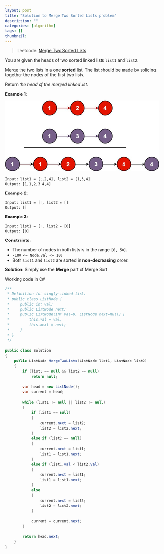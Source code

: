 ```yaml
---
layout: post
title: "Solution to Merge Two Sorted Lists problem"
description: ""
categories: [algorithm]
tags: []
thumbnail: 
---
```


> Leetcode: [Merge Two Sorted Lists](https://leetcode.com/problems/merge-two-sorted-lists/)

You are given the heads of two sorted linked lists `list1` and `list2`.

Merge the two lists in a one **sorted** list. The list should be made by splicing together the nodes
of the first two lists.

Return *the head of the merged linked list*.

**Example 1**:

![Merge](/files/2021-12-10-solution-to-merge-two-sorted-lists-problem/merge_ex1.jpg)

```
Input: list1 = [1,2,4], list2 = [1,3,4]
Output: [1,1,2,3,4,4]
```

**Example 2**:

```
Input: list1 = [], list2 = []
Output: []
```

**Example 3**:

```
Input: list1 = [], list2 = [0]
Output: [0]
```

**Constraints**:
- The number of nodes in both lists is in the range `[0, 50]`.
- `-100 <= Node.val <= 100`
- Both `list1` and `list2` are sorted in **non-decreasing** order.

<!-- more -->

**Solution**: Simply use the **Merge** part of Merge Sort

Working code in C#

```csharp
/**
 * Definition for singly-linked list.
 * public class ListNode {
 *     public int val;
 *     public ListNode next;
 *     public ListNode(int val=0, ListNode next=null) {
 *         this.val = val;
 *         this.next = next;
 *     }
 * }
 */

public class Solution
{
    public ListNode MergeTwoLists(ListNode list1, ListNode list2)
    {
        if (list1 == null && list2 == null)
            return null;

        var head = new ListNode();
        var current = head;

        while (list1 != null || list2 != null)
        {
            if (list1 == null)
            {
                current.next = list2;
                list2 = list2.next;
            }
            else if (list2 == null)
            {
                current.next = list1;
                list1 = list1.next;
            }
            else if (list1.val < list2.val)
            {
                current.next = list1;
                list1 = list1.next;
            }
            else
            {
                current.next = list2;
                list2 = list2.next;
            }

            current = current.next;
        }

        return head.next;
    }
}
```
